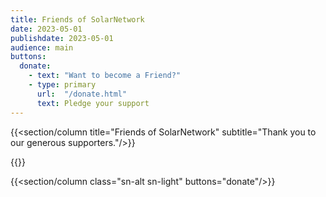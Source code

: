 ```yaml
---
title: Friends of SolarNetwork
date: 2023-05-01
publishdate: 2023-05-01
audience: main
buttons:
  donate:
    - text: "Want to become a Friend?"
    - type: primary
      url:  "/donate.html"
      text: Pledge your support
---
```

{{<section/column title="Friends of SolarNetwork" subtitle="Thank you to our generous supporters."/>}}

{{<supporters>}}

{{<section/column class="sn-alt sn-light" buttons="donate"/>}}

